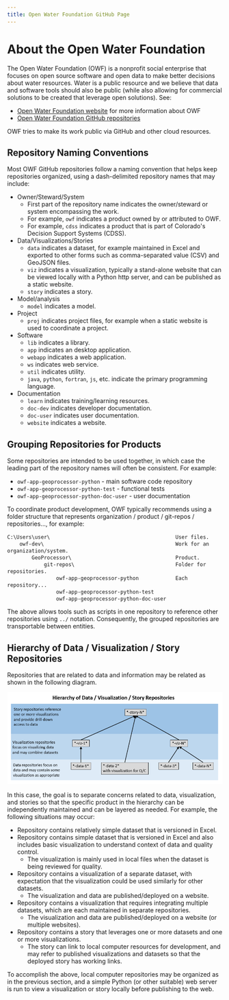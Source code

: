 ```yaml
---
title: Open Water Foundation GitHub Page
---
```

# About the Open Water Foundation

The Open Water Foundation (OWF) is a nonprofit social enterprise that focuses on open source software
and open data to make better decisions about water resources.
Water is a public resource and we believe that data and software tools should also be public
(while also allowing for commercial solutions to be created that leverage open solutions).  See:

* [Open Water Foundation website](http://openwaterfoundation.org) for more information about OWF
* [Open Water Foundation GitHub repositories](https://github.com/OpenWaterFoundation)

OWF tries to make its work public via GitHub and other cloud resources.

## Repository Naming Conventions ##

Most OWF GitHub repositories follow a naming convention that helps keep repositories organized,
using a dash-delimited repository names that may include:

* Owner/Steward/System
  + First part of the repository name indicates the owner/steward or system encompassing the work.
  + For example, `owf` indicates a product owned by or attributed to OWF.
  + For example, `cdss` indicates a product that is part of Colorado's Decision Support Systems (CDSS).
* Data/Visualizations/Stories
  + `data` indicates a dataset, for example maintained in Excel and exported to other forms such as
  comma-separated value (CSV) and GeoJSON files.
  + `viz` indicates a visualization, typically a stand-alone website that can be viewed locally with a Python http server,
  and can be published as a static website.
  + `story` indicates a story.
* Model/analysis
  + `model` indicates a model.
* Project
  + `proj` indicates project files, for example when a static website is used to coordinate a project.
* Software
  + `lib` indicates a library.
  + `app` indicates an desktop application.
  + `webapp` indicates a web application.
  + `ws` indicates web service.
  + `util` indicates utility.
  + `java`, `python`, `fortran`, `js`, etc. indicate the primary programming language.
* Documentation
  + `learn` indicates training/learning resources.
  + `doc-dev` indicates developer documentation.
  + `doc-user` indicates user documentation.
  + `website` indicates a website.

## Grouping Repositories for Products ##

Some repositories are intended to be used together, in which case the leading part of the repository names
will often be consistent.  For example:

* `owf-app-geoprocessor-python` - main software code repository
* `owf-app-geoprocessor-python-test` - functional tests
* `owf-app-geoprocessor-python-doc-user` - user documentation

To coordinate product development, OWF typically recommends using a folder structure that represents
organization / product / git-repos / repositories..., for example:

```text
C:\Users\user\                                         User files.
    owf-dev\                                           Work for an organization/system.
        GeoProcessor\                                  Product.
            git-repos\                                 Folder for repositories.
                owf-app-geoprocessor-python            Each repository...
                owf-app-geoprocessor-python-test
                owf-app-geoprocessor-python-doc-user
```

The above allows tools such as scripts in one repository to reference other repositories using `../` notation.
Consequently, the grouped repositories are transportable between entities.

## Hierarchy of Data / Visualization / Story Repositories ##

Repositories that are related to data and information may be related as shown in the following diagram.

![Data / Visualization/ Story](images/data-viz-story-hierarchy.png)

In this case, the goal is to separate concerns related to data, visualization, and stories so that
the specific product in the hierarchy can be independently maintained and can be layered as needed.
For example, the following situations may occur:

* Repository contains relatively simple dataset that is versioned in Excel.
* Repository contains simple dataset that is versioned in Excel and also includes basic visualization to
understand context of data and quality control.
  + The visualization is mainly used in local files when the dataset is being reviewed for quality.
* Repository contains a visualization of a separate dataset, with expectation that the visualization
could be used similarly for other datasets.
  + The visualization and data are published/deployed on a website.
* Repository contains a visualization that requires integrating multiple datasets, which are each
maintained in separate repositories.
  + The visualization and data are published/deployed on a website (or multiple websites).
* Repository contains a story that leverages one or more datasets and one or more visualizations.
  + The story can link to local computer resources for development,
  and may refer to published visualizations and datasets so that the deployed story has
  working links.
  
To accomplish the above, local computer repositories may be organized as in the previous section,
and a simple Python (or other suitable) web server is run to view a visualization or story locally
before publishing to the web.
